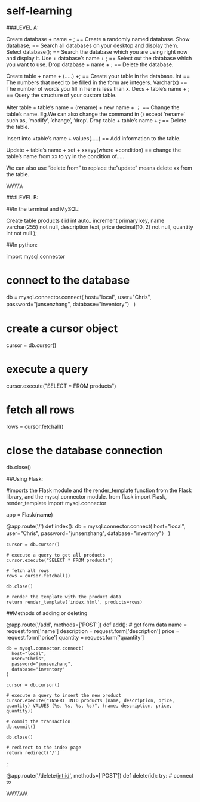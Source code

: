 # self-learning




###LEVEL A:

Create database  + name + ; ==  Create a randomly named database.
Show database;              ==   Search all databases on your desktop and display them.
Select database();          ==  Search the database which you are using right now and display it.
Use + database’s name + ;   ==   Select out the database which you want to use.
Drop database + name + ;    ==   Delete the database. 


Create table + name + (.....)  +; == Create your table in the database.
Int == The numbers that need to be filled in the form are integers.
Varchar(x) ==  The number of words you fill in here is less than x.
Decs + table’s name + ;           ==  Query the structure of your custom table.





Alter table + table’s name + (rename) + new name + ； ==  Change the table’s name.
Eg.We can also change the command in () except ‘rename’ such as, ‘modify’, ’change’, ’drop’.
Drop table + table’s name + ;  ==  Delete the table.


Insert into +table’s name + values(.....) == Add information to the table.



Update + table’s name + set + xx=yy(where +condition) == change the table’s name from xx to yy in the condition of.....

We can also use “delete from” to replace the”update”  means delete xx from the table.



\\\\\\\\\\\\\\\\\\\





###LEVEL B:


##In the terminal and MySQL:

Create table products (
    id int auto_ increment primary key, 
    name varchar(255) not null,
    description text,
    price decimal(10, 2) not null,
    quantity int not null
);


##In python:

import mysql.connector

# connect to the database
db = mysql.connector.connect(
  host="local",
  user="Chris",
  password="junsenzhang",
  database="inventory"）
)

# create a cursor object
cursor = db.cursor()

# execute a query
cursor.execute("SELECT * FROM products")

# fetch all rows
rows = cursor.fetchall()

# close the database connection
db.close()



##Using Flask:

#imports the Flask module and the render_template function from the Flask library, and the mysql.connector module. 
from flask import Flask, render_template
import mysql.connector

app = Flask(__name__)

@app.route('/')
def index():
  db = mysql.connector.connect(
   host="local",
   user="Chris",
   password="junsenzhang",
   database="inventory"）
  )

    cursor = db.cursor()

    # execute a query to get all products
    cursor.execute("SELECT * FROM products")

    # fetch all rows
    rows = cursor.fetchall()

    db.close()

    # render the template with the product data
    return render_template('index.html', products=rows)




##Methods of adding or deleting

@app.route('/add', methods=['POST'])
def add():
    # get form data
    name = request.form['name']
    description = request.form['description']
    price = request.form['price']
    quantity = request.form['quantity']

    db = mysql.connector.connect(
      host="local",
      user="Chris",
      password="junsenzhang",
      database="inventory"
    )

    cursor = db.cursor()

    # execute a query to insert the new product
    cursor.execute("INSERT INTO products (name, description, price, quantity) VALUES (%s, %s, %s, %s)", (name, description, price, quantity))

    # commit the transaction
    db.commit()
    
    db.close()

    # redirect to the index page
    return redirect('/')

;

@app.route('/delete/<int:id>', methods=['POST'])
def delete(id):
    try:
        # connect to

\\\\\\\\\\\\\\\\\\\\\\\\\\





